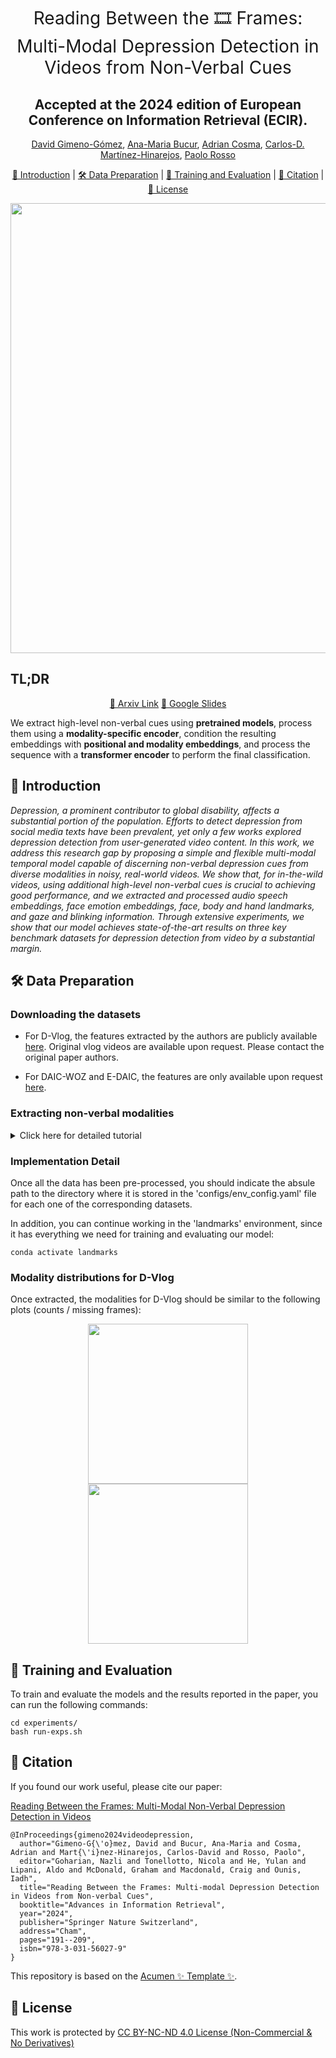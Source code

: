 <h1 align="center"><span style="font-weight:normal">Reading Between the 🎞️ Frames:<br />Multi-Modal Depression Detection in Videos from Non-Verbal Cues</h1>
<h2 align="center"> Accepted at the 2024 edition of European Conference on Information Retrieval (ECIR).</h2>

<div align="center">
  
[David Gimeno-Gómez](https://scholar.google.es/citations?user=DVRSla8AAAAJ&hl=en), [Ana-Maria Bucur](https://scholar.google.com/citations?user=TQuQ5IAAAAAJ&hl=en), [Adrian Cosma](https://scholar.google.com/citations?user=cdYk_RUAAAAJ&hl=en), [Carlos-D. Martínez-Hinarejos](https://scholar.google.es/citations?user=M_EmUoIAAAAJ&hl=en), [Paolo Rosso](https://scholar.google.es/citations?user=HFKXPH8AAAAJ&hl=en)
</div>



<div align="center">
  
[📘 Introduction](#intro) |
[🛠️ Data Preparation](#preparation) |
[💪 Training and Evaluation](#training) |
[📖 Citation](#citation) |
[📝 License](#license)
</div>

<div align="center"> <img src="images/arch.png"  width="720"> </div>

## <a name="tldr"> </a> TL;DR 
<div align="center">
  
  [📜 Arxiv Link](https://arxiv.org/abs/2401.02746)
  [🛝 Google Slides](https://docs.google.com/presentation/d/1QskN661UrygIYqaqa1yGkuLz4O4zwbnal_gWO5lOJ0s/edit?usp=sharing)
</div>

We extract high-level non-verbal cues using **pretrained models**, process them using a **modality-specific encoder**, condition the resulting embeddings with **positional and modality embeddings**, and process the sequence with a **transformer encoder** to perform the final classification.

## <a name="intro"></a> 📘 Introduction
*Depression, a prominent contributor to global disability, affects a substantial portion of the population. Efforts to detect depression from social media texts have been prevalent, yet only a few works explored depression detection from user-generated video content. In this work, we address this research gap by proposing a simple and flexible multi-modal temporal model capable of discerning non-verbal depression cues from diverse modalities in noisy, real-world videos. We show that, for in-the-wild videos, using additional high-level non-verbal cues is crucial to achieving good performance, and we extracted and processed audio speech embeddings, face emotion embeddings, face, body and hand landmarks, and gaze and blinking information. Through extensive experiments, we show that our model achieves state-of-the-art results on three key benchmark datasets for depression detection from video by a substantial margin.*

## <a name="preparation"></a> 🛠️ Data Preparation

### Downloading the datasets

- For D-Vlog, the features extracted by the authors are publicly available [here](https://sites.google.com/view/jeewoo-yoon/dataset). Original vlog videos are available upon request. Please contact the original paper authors.

- For DAIC-WOZ and E-DAIC, the features are only available upon request [here](https://dcapswoz.ict.usc.edu/).

### Extracting non-verbal modalities

<details>
<summary> Click here for detailed tutorial </summary>

#### D-Vlog

- To extract the audio embeddings:

```
conda create -y -n pase+ python=3.7
conda activate pase+
bash ./scripts/conda_envs/prepare_pase+_env.sh
bash ./scripts/features
scripts/feature_extraction/extract-dvlog-pase+-feats.sh
conda deactivate pase+
```

- To extract face, body, and hand landmarks:

```
conda create -y -n landmarks python=3.8
conda activate landmarks
bash scripts/conda_envs/prepare_landmarks_env.sh
scripts/feature_extraction/extract-dvlog-landmarks.sh
conda deactivate landmarks
```

- To extract face EmoNet embeddings:

```
conda create -y -n emonet python=3.8
conda activate emonet
bash ./scripts/conda_envs/prepare_emonet_env.sh
bash ./scripts/feature_extraction/extract-dvlog-emonet-feats.sh
conda deactivate emonet
```

- To extract Wav2Vec2 audio embeddings:

```
conda create -y -n wav2vec2 python=3.8
conda activate wav2vec2
pip install torch torchaudio transformers pandas pyannote.audio numpy tqdm
bash ./scripts/feature_extraction/extract-dvlog-wav2vec2-feats.sh
conda deactivate wav2vec2
```

The Wav2Vec2 feature extraction:
- Uses the facebook/wav2vec2-base model
- Processes audio files in batches (default: 4 files per batch)
- Extracts 768-dimensional features at 25fps
- Supports GPU acceleration (set via --cuda-device)
- Automatically handles audio resampling to 16kHz
- Saves features in compressed numpy format (.npz)

Requirements:
- Hugging Face authentication token (required for voice activity detection)
- Directory structure:
  - `./data/D-vlog/videos/` - Original video files
  - `./data/D-vlog/wavs/` - Extracted WAV files
  - `./data/D-vlog/no-chunked/` - Unchunked feature files
  - `./data/D-vlog/data/` - Final processed features
- Video IDs CSV file at `./data/D-vlog/video_ids.csv`

The extraction pipeline:
1. Extracts WAV files from videos
2. Detects voice activity using pyannote.audio
3. Processes voice activity to identify non-voice segments
4. Extracts Wav2Vec2 features from audio
5. Splits features into chunks for training

- To extract text and text embeddings:

```
conda create -y -n text python=3.8
conda activate text
pip install torch torchaudio transformers numpy tqdm ffmpeg-python
bash ./scripts/feature_extraction/extract-dvlog-text-embeddings.sh
conda deactivate text
```

The text and text embeddings extraction:
- Uses OpenAI's Whisper model (whisper-medium) for speech-to-text transcription
- Uses BERT model fine-tuned on sentiment (nlptown/bert-base-multilingual-uncased-sentiment) for text embeddings
- Processes audio files in 30-second chunks with 5-second overlap
- Extracts two types of embeddings:
  - CLS token embeddings (768-dimensional) - good for classification tasks
  - Mean pooled embeddings (768-dimensional) - good for semantic representation
- Saves both transcripts and embeddings in separate directories

Requirements:
- Python packages:
  - torch and torchaudio - for audio processing and deep learning
  - transformers - for Whisper and BERT models
  - numpy - for array operations
  - tqdm - for progress bars
  - ffmpeg-python - for audio file handling
- Directory structure:
  - `./data/D-vlog/videos/` - Original video files
  - `./data/D-vlog/wavs/` - Extracted WAV files
  - `./data/D-vlog/no-chunked/` - Unchunked feature files
    - `text_transcripts/` - Transcribed text files
    - `text_embeddings/` - Text embeddings
  - `./data/D-vlog/data/` - Final processed features
- Video IDs CSV file at `./data/D-vlog/video_ids.csv`

The extraction pipeline:
1. Extracts WAV files from videos (if not already done)
2. Transcribes audio to text using Whisper with English language setting
3. Extracts text embeddings using BERT
4. Processes embeddings to identify non-text segments
5. Splits features into chunks for training

Output format:
- Transcripts: Plain text files (.txt)
- Embeddings: NumPy files (.npy)
  - CLS embeddings: 768-dimensional vectors
  - Mean embeddings: 768-dimensional vectors

- To extract gaze tracking:

```
conda create -y -n mpiigaze python=3.8
conda activate mpiigaze
bash ./scripts/conda_envs/prepare_mpiigaze_env.sh
bash ./scripts/feature_extraction/extract-dvlog-gaze-feats.sh
conda deactivate mpiigaze
```

- To extract blinking features:

```
conda create -y -n instblink python=3.7
conda activate instblink
bash ./scripts/conda_envs/prepare_instblink_env.sh
bash ./scripts/feature_extraction/extract-dvlog-blinking-feats.sh
conda deactivate instblink
```
#### DAIC-WOZ

- To pre-process the DAIC-WOZ features:

```
conda activate landmarks
bash ./scripts/feature_extraction/extract-daicwoz-features.sh
conda deactivate
```

#### E-DAIC
- To pre-process the DAIC-WOZ features:

```
conda activate landmarks
bash ./scripts/feature_extraction/extract-edaic-features.sh
conda deactivate
```

</details>

### Implementation Detail

Once all the data has been pre-processed, you should indicate the absule path to the directory where it is stored
in the 'configs/env_config.yaml' file for each one of the corresponding datasets.

In addition, you can continue working in the 'landmarks' environment, since it has everything we 
need for training and evaluating our model:

```
conda activate landmarks
```

### Modality distributions for D-Vlog

Once extracted, the modalities for D-Vlog should be similar to the following plots (counts / missing frames):


<div align="center"> <img src="images/counts.png"  width="256"> <img src="images/presence-fraction.png"  width="256"> </div>

## <a name="training"></a> 💪 Training and Evaluation
To train and evaluate the models and the results reported in the paper, you can run the following commands:

```
cd experiments/
bash run-exps.sh
```

## <a name="citation"></a> 📖 Citation
If you found our work useful, please cite our paper:

[Reading Between the Frames: Multi-Modal Non-Verbal Depression Detection in Videos](https://arxiv.org/abs/2401.02746)

```
@InProceedings{gimeno2024videodepression,
  author="Gimeno-G{\'o}mez, David and Bucur, Ana-Maria and Cosma, Adrian and Mart{\'i}nez-Hinarejos, Carlos-David and Rosso, Paolo",
  editor="Goharian, Nazli and Tonellotto, Nicola and He, Yulan and Lipani, Aldo and McDonald, Graham and Macdonald, Craig and Ounis, Iadh",
  title="Reading Between the Frames: Multi-modal Depression Detection in Videos from Non-verbal Cues",
  booktitle="Advances in Information Retrieval",
  year="2024",
  publisher="Springer Nature Switzerland",
  address="Cham",
  pages="191--209",
  isbn="978-3-031-56027-9"
}
```

This repository is based on the [Acumen ✨ Template ✨](https://github.com/cosmaadrian/acumen-template).

## <a name="license"></a> 📝 License

This work is protected by [CC BY-NC-ND 4.0 License (Non-Commercial & No Derivatives)](LICENSE)
